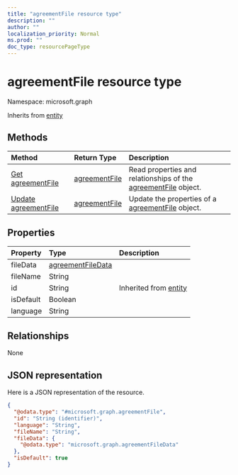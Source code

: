 ```yaml
---
title: "agreementFile resource type"
description: ""
author: ""
localization_priority: Normal
ms.prod: ""
doc_type: resourcePageType
---
```


# agreementFile resource type


Namespace: microsoft.graph




Inherits from [entity](../resources/entity.md)

## Methods
|Method|Return Type|Description|
|:---|:---|:---|
|[Get agreementFile](../api/agreementfile-get.md)|[agreementFile](../resources/agreementfile.md)|Read properties and relationships of the [agreementFile](../resources/agreementfile.md) object.|
|[Update agreementFile](../api/agreementfile-update.md)|[agreementFile](../resources/agreementfile.md)|Update the properties of a [agreementFile](../resources/agreementfile.md) object.|

## Properties
|Property|Type|Description|
|:---|:---|:---|
|fileData|[agreementFileData](../resources/agreementfiledata.md)||
|fileName|String||
|id|String| Inherited from [entity](../resources/entity.md)|
|isDefault|Boolean||
|language|String||

## Relationships
None

## JSON representation
Here is a JSON representation of the resource.
<!-- {
  "blockType": "resource",
  "keyProperty": "id",
  "@odata.type": "microsoft.graph.agreementFile",
  "baseType": "microsoft.graph.entity",
  "openType": false
}
-->
``` json
{
  "@odata.type": "#microsoft.graph.agreementFile",
  "id": "String (identifier)",
  "language": "String",
  "fileName": "String",
  "fileData": {
    "@odata.type": "microsoft.graph.agreementFileData"
  },
  "isDefault": true
}
```

